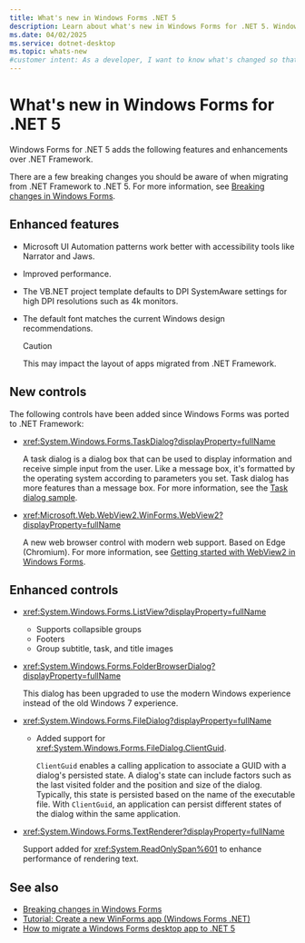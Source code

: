 ```yaml
---
title: What's new in Windows Forms .NET 5
description: Learn about what's new in Windows Forms for .NET 5. Windows Forms. .NET provides new features and enhancements over .NET Framework.
ms.date: 04/02/2025
ms.service: dotnet-desktop
ms.topic: whats-new
#customer intent: As a developer, I want to know what's changed so that I can remain up-to-date.
---
```


# What's new in Windows Forms for .NET 5

Windows Forms for .NET 5 adds the following features and enhancements over .NET Framework.

There are a few breaking changes you should be aware of when migrating from .NET Framework to .NET 5. For more information, see [Breaking changes in Windows Forms](/dotnet/core/compatibility/winforms).

## Enhanced features

- Microsoft UI Automation patterns work better with accessibility tools like Narrator and Jaws.
- Improved performance.
- The VB.NET project template defaults to DPI SystemAware settings for high DPI resolutions such as 4k monitors.
- The default font matches the current Windows design recommendations.

  > [!CAUTION]
  > This may impact the layout of apps migrated from .NET Framework.

## New controls

The following controls have been added since Windows Forms was ported to .NET Framework:

- <xref:System.Windows.Forms.TaskDialog?displayProperty=fullName>
  
  A task dialog is a dialog box that can be used to display information and receive simple input from the user. Like a message box, it's formatted by the operating system according to parameters you set. Task dialog has more features than a message box. For more information, see the [Task dialog sample](https://github.com/dotnet/samples/tree/master/windowsforms/TaskDialogDemo).

- <xref:Microsoft.Web.WebView2.WinForms.WebView2?displayProperty=fullName>

  A new web browser control with modern web support. Based on Edge (Chromium). For more information, see [Getting started with WebView2 in Windows Forms](/microsoft-edge/webview2/gettingstarted/winforms).

## Enhanced controls

- <xref:System.Windows.Forms.ListView?displayProperty=fullName>

  - Supports collapsible groups
  - Footers
  - Group subtitle, task, and title images

- <xref:System.Windows.Forms.FolderBrowserDialog?displayProperty=fullName>

  This dialog has been upgraded to use the modern Windows experience instead of the old Windows 7 experience.

- <xref:System.Windows.Forms.FileDialog?displayProperty=fullName>

  - Added support for <xref:System.Windows.Forms.FileDialog.ClientGuid>.

    `ClientGuid` enables a calling application to associate a GUID with a dialog's persisted state. A dialog's state can include factors such as the last visited folder and the position and size of the dialog. Typically, this state is persisted based on the name of the executable file. With `ClientGuid`, an application can persist  different states of the dialog within the same application.

- <xref:System.Windows.Forms.TextRenderer?displayProperty=fullName>

  Support added for <xref:System.ReadOnlySpan%601> to enhance performance of rendering text.

## See also

- [Breaking changes in Windows Forms](/dotnet/core/compatibility/winforms)
- [Tutorial: Create a new WinForms app (Windows Forms .NET)](../get-started/create-app-visual-studio.md)
- [How to migrate a Windows Forms desktop app to .NET 5](../migration/index.md)
